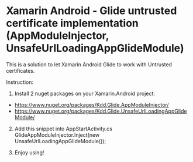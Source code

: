 # Xamarin Android - Glide untrusted certificate implementation (AppModuleInjector, UnsafeUrlLoadingAppGlideModule)

This is a solution to let Xamarin Android Glide to work with Untrusted certificates.

Instruction:
1. Install 2 nuget packages on your Xamarin.Android project:
- https://www.nuget.org/packages/Kdd.Glide.AppModuleInjector/
- https://www.nuget.org/packages/Kdd.Glide.UnsafeUrlLoadingAppGlideModule/

2. Add this snippet into AppStartActivity.cs
  GlideAppModuleInjector.Inject(new UnsafeUrlLoadingAppGlideModule());
  
3. Enjoy using!

